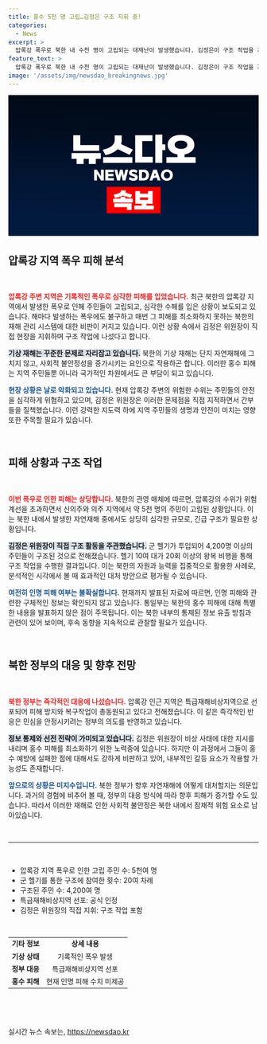 ```yaml
---
title: 홍수 5천 명 고립…김정은 구조 지휘 중!
categories:
  - News
excerpt: >
  압록강 폭우로 북한 내 수천 명이 고립되는 대재난이 발생했습니다. 김정은이 구조 작업을 지휘하며 간부들을 질책, 피해 복구를 위한 비상지시도 내렸습니다. 긴박한 상황 속에서 북한의 진면목이 드러나고 있습니다.
feature_text: >
  압록강 폭우로 북한 내 수천 명이 고립되는 대재난이 발생했습니다. 김정은이 구조 작업을 지휘하며 간부들을 질책, 피해 복구를 위한 비상지시도 내렸습니다. 긴박한 상황 속에서 북한의 진면목이 드러나고 있습니다.
image: '/assets/img/newsdao_breakingnews.jpg'
---
```


<p><img src="/assets/img/newsdao_breakingnews.jpg" alt="bookingtag 속보" /></p>

<h2 data-ke-size="size26">압록강 지역 폭우 피해 분석</h2>

<p data-ke-size="size16">&nbsp;</p>

<p><b><span style="color: #ee2323;">압록강 주변 지역은 기록적인 폭우로 심각한 피해를 입었습니다.</span></b> 최근 북한의 압록강 지역에서 발생한 폭우로 인해 주민들이 고립되고, 심각한 수해를 입은 상황이 보도되고 있습니다. 해마다 발생하는 폭우에도 불구하고 매번 그 피해를 최소화하지 못하는 북한의 재해 관리 시스템에 대한 비판이 커지고 있습니다. 이런 상황 속에서 김정은 위원장이 직접 현장을 지휘하며 구조 작업에 나섰다고 합니다.</p>

<p><b><span style="background-color: #21538527;">기상 재해는 꾸준한 문제로 자리잡고 있습니다.</span></b> 북한의 기상 재해는 단지 자연재해에 그치지 않고, 사회적 불안정성을 증가시키는 요인으로 작용하곤 합니다. 이러한 홍수 피해는 지역 주민들뿐 아니라 국가적인 차원에서도 큰 부담이 되고 있습니다. </p>

<p><b><span style="color: #1a5490;">현장 상황은 날로 악화되고 있습니다.</span></b> 현재 압록강 주변의 위험한 수위는 주민들의 안전을 심각하게 위협하고 있으며, 김정은 위원장은 이러한 문제점을 직접 지적하면서 간부들을 질책했습니다. 이런 강력한 지도력 하에 지역 주민들의 생명과 안전이 미치는 영향 또한 주목할 필요가 있습니다.</p>

<p data-ke-size="size16">&nbsp;</p>

<h2 data-ke-size="size26">피해 상황과 구조 작업</h2>

<p data-ke-size="size16">&nbsp;</p>

<p><b><span style="color: #ee2323;">이번 폭우로 인한 피해는 상당합니다.</span></b> 북한의 관영 매체에 따르면, 압록강의 수위가 위험계선을 초과하면서 신의주와 의주 지역에서 약 5천 명의 주민이 고립된 상황입니다. 이는 북한 내에서 발생한 자연재해 중에서도 상당히 심각한 규모로, 긴급 구조가 필요한 상황입니다.</p>

<p><b><span style="background-color: #21538527;">김정은 위원장이 직접 구조 활동을 주관했습니다.</span></b> 군 헬기가 투입되어 4,200명 이상의 주민들이 구조된 것으로 전해졌습니다. 헬기 10여 대가 20회 이상의 왕복 비행을 통해 구조 작업을 수행한 결과입니다. 이는 북한의 자원과 능력을 집중적으로 활용한 사례로, 분석적인 시각에서 볼 때 효과적인 대처 방안으로 평가될 수 있습니다. </p>

<p><b><span style="color: #1a5490;">여전히 인명 피해 여부는 불확실합니다.</span></b> 현재까지 발표된 자료에 따르면, 인명 피해와 관련한 구체적인 정보는 확인되지 않고 있습니다. 통일부는 북한의 홍수 피해에 대해 특별한 내용을 발표하지 않은 점이 주목됩니다. 이는 북한 내부의 통제된 정보 유출 방침과 관련이 있어 보이며, 후속 동향을 지속적으로 관찰할 필요가 있습니다.</p>

<p data-ke-size="size16">&nbsp;</p>

<h2 data-ke-size="size26">북한 정부의 대응 및 향후 전망</h2>

<p data-ke-size="size16">&nbsp;</p>

<p><b><span style="color: #ee2323;">북한 정부는 즉각적인 대응에 나섰습니다.</span></b> 압록강 인근 지역은 특급재해비상지역으로 선포되어 피해 방지와 복구작업이 총동원되고 있다고 전해졌습니다. 이 같은 즉각적인 반응은 민심을 안정시키려는 정부의 의도를 반영하고 있습니다.</p>

<p><b><span style="background-color: #21538527;">정보 통제와 선전 전략이 가미되고 있습니다.</span></b> 김정은 위원장이 비상 사태에 대한 지시를 내리며 홍수 피해를 최소화하기 위한 노력중에 있습니다. 하지만 이 과정에서 그들이 홍수 예방에 실패한 점에 대해서도 강하게 비판하고 있어, 내부적인 갈등 요소가 작용할 가능성도 존재합니다. </p>

<p><b><span style="color: #1a5490;">앞으로의 상황은 미지수입니다.</span></b> 북한 정부가 향후 자연재해에 어떻게 대처할지는 의문입니다. 과거의 경험에 비추어 볼 때, 정부의 대응 방식에 따라 향후 피해가 증가할 수도 있습니다. 따라서 이러한 재해로 인한 사회적 불안정은 북한 내에서 잠재적 위험 요소로 남아있습니다.</p>

<p data-ke-size="size16">&nbsp;</p>

<hr/>

<p data-ke-size="size16">&nbsp;</p>

<ul>
  <li>압록강 지역 폭우로 인한 고립 주민 수: 5천여 명</li>
  <li>군 헬기를 통한 구조에 참여한 횟수: 20여 차례</li>
  <li>구조된 주민 수: 4,200여 명</li>
  <li>특급재해비상지역 선포: 공식 인정</li>
  <li>김정은 위원장의 직접 지휘: 구조 작업 포함</li>
</ul>

<p data-ke-size="size16">&nbsp;</p>

<table style="width: 100%; border-collapse: collapse;">
  <tr>
    <td style="text-align: center; height: 17px;"><b>기타 정보</b></td>
    <td style="text-align: center; height: 17px;"><b>상세 내용</b></td>
  </tr>
  <tr>
    <td style="text-align: center; height: 17px;"><b>기상 상태</b></td>
    <td style="text-align: center; height: 17px;">기록적인 폭우 발생</td>
  </tr>
  <tr>
    <td style="text-align: center; height: 17px;"><b>정부 대응</b></td>
    <td style="text-align: center; height: 17px;">특급재해비상지역 선포</td>
  </tr>
  <tr>
    <td style="text-align: center; height: 17px;"><b>홍수 피해</b></td>
    <td style="text-align: center; height: 17px;">현재 인명 피해 수치 미제공</td>
  </tr>
</table>

<p data-ke-size="size16">&nbsp;</p><!-- 
  -->
<p data-ke-size="size16">&nbsp;</p>
실시간 뉴스 속보는, <a href="https://newsdao.kr" rel="dofollow">https://newsdao.kr</a>


